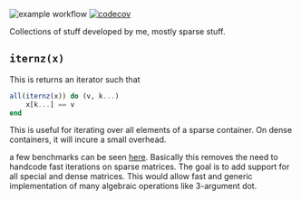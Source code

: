 ![example workflow](https://github.com/sobhanmp/SparseExtra.jl/actions/workflows/ci.yml/badge.svg)
[![codecov](https://codecov.io/gh/SobhanMP/SparseExtra.jl/branch/main/graph/badge.svg?token=MzXyDmfScn)](https://codecov.io/gh/SobhanMP/SparseExtra.jl)

Collections of stuff developed by me, mostly sparse stuff.



## `iternz(x)`

This is returns an iterator such that 
```julia
all(iternz(x)) do (v, k...)
    x[k...] == v
end
```

This is useful for iterating over all elements of a sparse container. On dense containers, it will incure a small overhead.

a few benchmarks can be seen [here](https://github.com/JuliaSparse/SparseArrays.jl/pull/167). Basically this removes the need to handcode fast iterations on sparse matrices. The goal is to add support for all special and dense matrices. This would allow fast and generic implementation of many algebraic operations like 3-argument dot.





